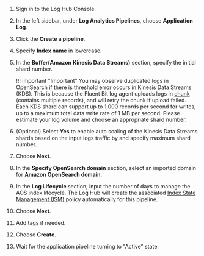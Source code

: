 
1. Sign in to the Log Hub Console.
2. In the left sidebar, under **Log Analytics Pipelines**, choose **Application Log**.
3. Click the **Create a pipeline**.
4. Specify **Index name** in lowercase.
5. In the **Buffer(Amazon Kinesis Data Streams)** section, specify the initial shard number.

    !!! important "Important"
        You may observe duplicated logs in OpenSearch if there is threshold error occurs in Kinesis Data Streams (KDS). This is because the Fluent Bit log agent uploads logs in [chunk](https://docs.fluentbit.io/manual/administration/buffering-and-storage#chunks-memory-filesystem-and-backpressure) (contains multiple records), and will retry the chunk if upload failed. Each
        KDS shard can support up to 1,000 records per second for writes, up to a maximum total data write rate of 1 MB per second. Please estimate your log volume and choose an appropriate shard number.

7. (Optional) Select **Yes** to enable auto scaling of the Kinesis Data Streams shards based on the input logs traffic by and specify maximum shard number. 
8. Choose **Next**.
9. In the **Specify OpenSearch domain** section, select an imported domain for **Amazon OpenSearch domain**.
10. In the **Log Lifecycle** section, input the number of days to manage the AOS index lifecycle. The Log Hub will create the associated [Index State Management (ISM)](https://opensearch.org/docs/latest/im-plugin/ism/index/) policy automatically for this pipeline.
11. Choose **Next**.
12. Add tags if needed.
13. Choose **Create**.
14. Wait for the application pipeline turning to "Active" state.
